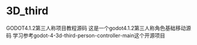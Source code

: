 # 3D_third
GODOT4.1.2第三人称项目教程源码
这是一个godot4.1.2第三人称角色基础移动源码
学习参考godot-4-3d-third-person-controller-main这个开源项目
